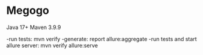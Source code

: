 # Megogo

Java 17+
Maven 3.9.9

-run tests:  mvn verify
-generate: report allure:aggregate
-run tests and start allure server: mvn verify allure:serve